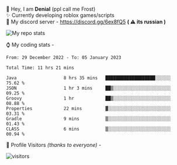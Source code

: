 🤚 Hey, I am **Denial** (ppl call me Frost)  
✨ Currently developing roblox games/scripts  
💎  My discord server - https://discord.gg/6ex8fQ5 **( ⚠ its russian )**  

<img alt="My repo stats" src="https://github-readme-stats.vercel.app/api?username=FrostX-Official&show_icons=true&theme=radical">

⌚ My coding stats -

<!--START_SECTION:waka-->

```text
From: 29 December 2022 - To: 05 January 2023

Total Time: 11 hrs 21 mins

Java                  8 hrs 35 mins   ███████████████████░░░░░░   75.62 %
JSON                  1 hr 3 mins     ██▒░░░░░░░░░░░░░░░░░░░░░░   09.25 %
Groovy                1 hr            ██▒░░░░░░░░░░░░░░░░░░░░░░   08.88 %
Properties            22 mins         ▓░░░░░░░░░░░░░░░░░░░░░░░░   03.31 %
Gradle                9 mins          ▒░░░░░░░░░░░░░░░░░░░░░░░░   01.43 %
CLASS                 6 mins          ▒░░░░░░░░░░░░░░░░░░░░░░░░   00.94 %
```

<!--END_SECTION:waka-->

🧥 Profile Visitors *(thanks to everyone)* -  
  
![visitors](https://visitor-badge.glitch.me/badge?page_id=FrostX-Official.FrostX-Official)
